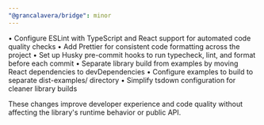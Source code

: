```yaml
---
"@grancalavera/bridge": minor
---
```


• Configure ESLint with TypeScript and React support for automated code quality checks
• Add Prettier for consistent code formatting across the project
• Set up Husky pre-commit hooks to run typecheck, lint, and format before each commit
• Separate library build from examples by moving React dependencies to devDependencies
• Configure examples to build to separate dist-examples/ directory
• Simplify tsdown configuration for cleaner library builds

These changes improve developer experience and code quality without affecting the library's runtime behavior or
public API.
